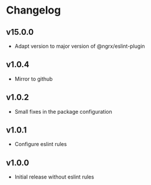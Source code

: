 # Changelog

## v15.0.0
- Adapt version to major version of @ngrx/eslint-plugin

## v1.0.4
- Mirror to github

## v1.0.2
- Small fixes in the package configuration

## v1.0.1
- Configure eslint rules

## v1.0.0
- Initial release without eslint rules
